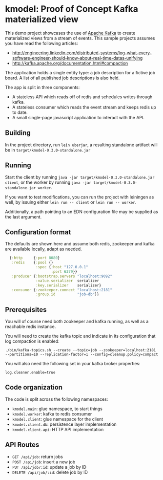 kmodel: Proof of Concept Kafka materialized view
================================================

This demo project showcases the use of [Apache Kafka](http://kafka.apache.org)
to create materialized views from a stream of events. This sample projects assumes you have
read the following articles:

- http://engineering.linkedin.com/distributed-systems/log-what-every-software-engineer-should-know-about-real-time-datas-unifying
- http://kafka.apache.org/documentation.html#compaction

The application holds a single entity type: a job description for a fictive
job board. A list of all published job descriptions is also held.

The app is split in three components:

- A stateless API which reads off of redis and schedules writes through kafka.
- A stateless consumer which reads the event stream and keeps redis up to date.
- A small single-page javascript application to interact with the API.

## Building

In the project directory, run `lein uberjar`, a resulting standalone artifact
will be in `target/kmodel-0.3.0-standalone.jar`

## Running

Start the client by running `java -jar target/kmodel-0.3.0-standalone.jar client`,
or the worker by running `java -jar target/kmodel-0.3.0-standalone.jar worker`.

If you want to test modifications, you can run the project with leiningen as well,
by issuing either `lein run -- client` or `lein run -- worker`.

Additionally, a path pointing to an EDN configuration file may be supplied as the
last argument.

## Configuration format

The defaults are shown here and assume both redis, zookeeper and kafka are
available locally, adapt as needed.

```clojure
  {:http     {:port 8080}
   :redis    {:pool {}
              :spec {:host "127.0.0.1"
                     :port 6379}}
   :producer {:bootstrap.servers "localhost:9092"
              :value.serializer  serializer
              :key.serializer    serializer}
   :consumer {:zookeeper.connect "localhost:2181"
              :group.id          "job-db"}}
```

## Prerequisites

You will of course need both zookeeper and kafka running, as well as
a reachable redis instance.

You will need to create the kafka topic and indicate in its configuration that
log compaction is enabled:

```
./bin/kafka-topics.sh --create --topic=job --zookeeper=localhost:2181 --partitions=10 --replication-factor=1 --config=cleanup.policy=compact
```

You will also need the following set in your kafka broker properties:

```
log.cleaner.enable=true
```


## Code organization

The code is split across the following namespaces:

- `kmodel.main`: glue namespace, to start things
- `kmodel.worker`: kafka to redis consumer
- `kmodel.client`: glue namespace for the client
- `kmodel.client.db`: persistence layer implementation
- `kmodel.client.api`: HTTP API implementation

## API Routes

- `GET /api/job`: return jobs
- `POST /api/job`: insert a new job
- `PUT /api/job/:id`: update a job by ID
- `DELETE /api/job/:id`: delete job by ID
